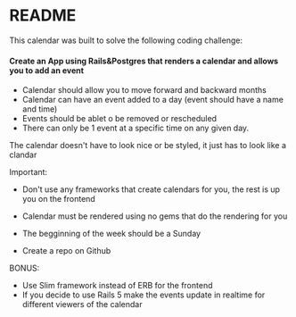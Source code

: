 # README

This calendar was built to solve the following coding challenge:

#### Create an App using Rails&Postgres that renders a calendar and allows you to add an event

* Calendar should allow you to move forward and backward months
* Calendar can have an event added to a day (event should have a name and time)
* Events should be ablet o be removed or rescheduled
* There can only be 1 event at a specific time on any given day.


The calendar doesn't have to look nice or be styled, it just has to look like a clandar

Important:
* Don't use any frameworks that create calendars for you, the rest is up you on the frontend

* Calendar must be rendered using no gems that do the rendering for you

* The begginning of the week should be a Sunday

* Create a repo on Github

BONUS:
* Use Slim framework instead of ERB for the frontend
* If you decide to use Rails 5 make the events update in realtime for different viewers of the calendar